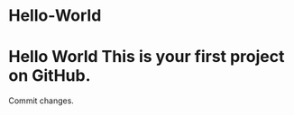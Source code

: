 # Hello-World
Hello World
This is your first project on GitHub.
======================================================
Commit changes.
